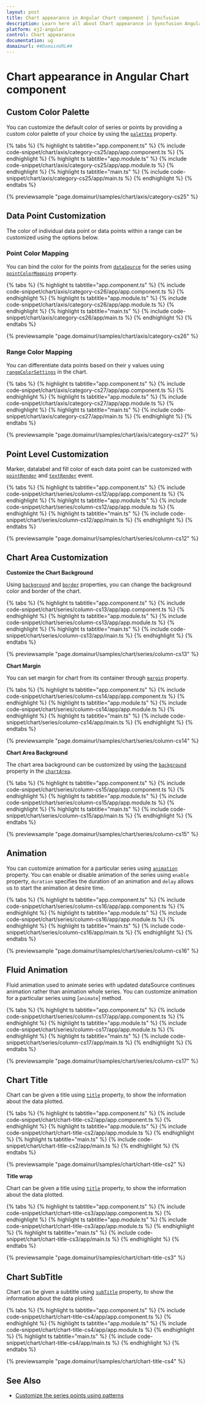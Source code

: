 ```yaml
---
layout: post
title: Chart appearance in Angular Chart component | Syncfusion
description: Learn here all about Chart appearance in Syncfusion Angular Chart component of Syncfusion Essential JS 2 and more.
platform: ej2-angular
control: Chart appearance 
documentation: ug
domainurl: ##DomainURL##
---
```


# Chart appearance in Angular Chart component

## Custom Color Palette

You can customize the default color of series or points by providing a custom color palette of your choice by using the [`palettes`](https://ej2.syncfusion.com/angular/documentation/api/chart/#palettes) property.

{% tabs %}
{% highlight ts tabtitle="app.component.ts" %}
{% include code-snippet/chart/axis/category-cs25/app/app.component.ts %}
{% endhighlight %}
{% highlight ts tabtitle="app.module.ts" %}
{% include code-snippet/chart/axis/category-cs25/app/app.module.ts %}
{% endhighlight %}
{% highlight ts tabtitle="main.ts" %}
{% include code-snippet/chart/axis/category-cs25/app/main.ts %}
{% endhighlight %}
{% endtabs %}
  
{% previewsample "page.domainurl/samples/chart/axis/category-cs25" %}

## Data Point Customization

The color of individual data point or data points within a range can be customized using the options below.

### Point Color Mapping

You can bind the color for the points from [`dataSource`](https://ej2.syncfusion.com/angular/documentation/api/chart/series/#datasource) for the series using [`pointColorMapping`](https://ej2.syncfusion.com/angular/documentation/api/chart/series/#pointcolormapping) property.

{% tabs %}
{% highlight ts tabtitle="app.component.ts" %}
{% include code-snippet/chart/axis/category-cs26/app/app.component.ts %}
{% endhighlight %}
{% highlight ts tabtitle="app.module.ts" %}
{% include code-snippet/chart/axis/category-cs26/app/app.module.ts %}
{% endhighlight %}
{% highlight ts tabtitle="main.ts" %}
{% include code-snippet/chart/axis/category-cs26/app/main.ts %}
{% endhighlight %}
{% endtabs %}
  
{% previewsample "page.domainurl/samples/chart/axis/category-cs26" %}

### Range Color Mapping

You can differentiate data points based on their y values using [`rangeColorSettings`](https://ej2.syncfusion.com/angular/documentation/api/chart/rangeColorSetting/) in the chart.

{% tabs %}
{% highlight ts tabtitle="app.component.ts" %}
{% include code-snippet/chart/axis/category-cs27/app/app.component.ts %}
{% endhighlight %}
{% highlight ts tabtitle="app.module.ts" %}
{% include code-snippet/chart/axis/category-cs27/app/app.module.ts %}
{% endhighlight %}
{% highlight ts tabtitle="main.ts" %}
{% include code-snippet/chart/axis/category-cs27/app/main.ts %}
{% endhighlight %}
{% endtabs %}
  
{% previewsample "page.domainurl/samples/chart/axis/category-cs27" %}

## Point Level Customization

Marker, datalabel and fill color of each data point can be customized with [`pointRender`](https://ej2.syncfusion.com/angular/documentation/api/chart/iPointRenderEventArgs/) and [`textRender`](https://ej2.syncfusion.com/angular/documentation/api/chart/iTextRenderEventArgs/) event.

{% tabs %}
{% highlight ts tabtitle="app.component.ts" %}
{% include code-snippet/chart/series/column-cs12/app/app.component.ts %}
{% endhighlight %}
{% highlight ts tabtitle="app.module.ts" %}
{% include code-snippet/chart/series/column-cs12/app/app.module.ts %}
{% endhighlight %}
{% highlight ts tabtitle="main.ts" %}
{% include code-snippet/chart/series/column-cs12/app/main.ts %}
{% endhighlight %}
{% endtabs %}
  
{% previewsample "page.domainurl/samples/chart/series/column-cs12" %}

<!-- markdownlint-disable MD036 -->

## Chart Area Customization

<!-- markdownlint-disable MD036 -->

**Customize the Chart Background**

<!-- markdownlint-disable MD013 -->
Using [`background`](https://ej2.syncfusion.com/angular/documentation/api/chart/#background) and [`border`](https://ej2.syncfusion.com/angular/documentation/api/chart/#border) properties, you can change the background color and border of the chart.

{% tabs %}
{% highlight ts tabtitle="app.component.ts" %}
{% include code-snippet/chart/series/column-cs13/app/app.component.ts %}
{% endhighlight %}
{% highlight ts tabtitle="app.module.ts" %}
{% include code-snippet/chart/series/column-cs13/app/app.module.ts %}
{% endhighlight %}
{% highlight ts tabtitle="main.ts" %}
{% include code-snippet/chart/series/column-cs13/app/main.ts %}
{% endhighlight %}
{% endtabs %}
  
{% previewsample "page.domainurl/samples/chart/series/column-cs13" %}

**Chart Margin**

You can set margin for chart from its container through [`margin`](https://ej2.syncfusion.com/angular/documentation/api/chart/#margin) property.

{% tabs %}
{% highlight ts tabtitle="app.component.ts" %}
{% include code-snippet/chart/series/column-cs14/app/app.component.ts %}
{% endhighlight %}
{% highlight ts tabtitle="app.module.ts" %}
{% include code-snippet/chart/series/column-cs14/app/app.module.ts %}
{% endhighlight %}
{% highlight ts tabtitle="main.ts" %}
{% include code-snippet/chart/series/column-cs14/app/main.ts %}
{% endhighlight %}
{% endtabs %}
  
{% previewsample "page.domainurl/samples/chart/series/column-cs14" %}

**Chart Area Background**

The chart area background can be customized by using the [`background`](https://ej2.syncfusion.com/angular/documentation/api/chart/chartAreaModel/#background) property in the [`chartArea`](https://ej2.syncfusion.com/angular/documentation/api/chart/chartAreaModel/).

{% tabs %}
{% highlight ts tabtitle="app.component.ts" %}
{% include code-snippet/chart/series/column-cs15/app/app.component.ts %}
{% endhighlight %}
{% highlight ts tabtitle="app.module.ts" %}
{% include code-snippet/chart/series/column-cs15/app/app.module.ts %}
{% endhighlight %}
{% highlight ts tabtitle="main.ts" %}
{% include code-snippet/chart/series/column-cs15/app/main.ts %}
{% endhighlight %}
{% endtabs %}
  
{% previewsample "page.domainurl/samples/chart/series/column-cs15" %}

## Animation

You can customize animation for a particular series using [`animation`](https://ej2.syncfusion.com/angular/documentation/api/chart/animationModel/) property. You can enable or disable animation of the series using `enable` property, `duration` specifies the duration of an animation and `delay` allows us to start the animation at desire time.

{% tabs %}
{% highlight ts tabtitle="app.component.ts" %}
{% include code-snippet/chart/series/column-cs16/app/app.component.ts %}
{% endhighlight %}
{% highlight ts tabtitle="app.module.ts" %}
{% include code-snippet/chart/series/column-cs16/app/app.module.ts %}
{% endhighlight %}
{% highlight ts tabtitle="main.ts" %}
{% include code-snippet/chart/series/column-cs16/app/main.ts %}
{% endhighlight %}
{% endtabs %}
  
{% previewsample "page.domainurl/samples/chart/series/column-cs16" %}

## Fluid Animation

Fluid animation used to animate series with updated dataSource continues animation rather than animation whole series. You can customize animation for a particular series using [`animate`] method.

{% tabs %}
{% highlight ts tabtitle="app.component.ts" %}
{% include code-snippet/chart/series/column-cs17/app/app.component.ts %}
{% endhighlight %}
{% highlight ts tabtitle="app.module.ts" %}
{% include code-snippet/chart/series/column-cs17/app/app.module.ts %}
{% endhighlight %}
{% highlight ts tabtitle="main.ts" %}
{% include code-snippet/chart/series/column-cs17/app/main.ts %}
{% endhighlight %}
{% endtabs %}
  
{% previewsample "page.domainurl/samples/chart/series/column-cs17" %}

## Chart Title

Chart can be given a title using [`title`](https://ej2.syncfusion.com/angular/documentation/api/chart/#title) property, to show the information about the data plotted.

{% tabs %}
{% highlight ts tabtitle="app.component.ts" %}
{% include code-snippet/chart/chart-title-cs2/app/app.component.ts %}
{% endhighlight %}
{% highlight ts tabtitle="app.module.ts" %}
{% include code-snippet/chart/chart-title-cs2/app/app.module.ts %}
{% endhighlight %}
{% highlight ts tabtitle="main.ts" %}
{% include code-snippet/chart/chart-title-cs2/app/main.ts %}
{% endhighlight %}
{% endtabs %}
  
{% previewsample "page.domainurl/samples/chart/chart-title-cs2" %}

**Title wrap**

Chart can be given a title using [`title`](https://ej2.syncfusion.com/angular/documentation/api/chart/#title) property, to show the information about the data plotted.

{% tabs %}
{% highlight ts tabtitle="app.component.ts" %}
{% include code-snippet/chart/chart-title-cs3/app/app.component.ts %}
{% endhighlight %}
{% highlight ts tabtitle="app.module.ts" %}
{% include code-snippet/chart/chart-title-cs3/app/app.module.ts %}
{% endhighlight %}
{% highlight ts tabtitle="main.ts" %}
{% include code-snippet/chart/chart-title-cs3/app/main.ts %}
{% endhighlight %}
{% endtabs %}
  
{% previewsample "page.domainurl/samples/chart/chart-title-cs3" %}

## Chart SubTitle

Chart can be given a subtitle using [`subTitle`](https://ej2.syncfusion.com/angular/documentation/api/chart/#subtitle) property, to show the information about the data plotted.

{% tabs %}
{% highlight ts tabtitle="app.component.ts" %}
{% include code-snippet/chart/chart-title-cs4/app/app.component.ts %}
{% endhighlight %}
{% highlight ts tabtitle="app.module.ts" %}
{% include code-snippet/chart/chart-title-cs4/app/app.module.ts %}
{% endhighlight %}
{% highlight ts tabtitle="main.ts" %}
{% include code-snippet/chart/chart-title-cs4/app/main.ts %}
{% endhighlight %}
{% endtabs %}
  
{% previewsample "page.domainurl/samples/chart/chart-title-cs4" %}

## See Also

* [Customize the series points using patterns](./how-to/points-customization/#customize-the-series-points-by-using-patterns)